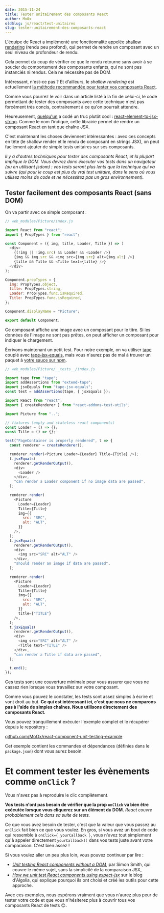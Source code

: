 ```yaml
---
date: 2015-11-24
title: Tester unitairement des composants React
author: MoOx
oldSlug: js/react/test-unitaires
slug: tester-unitairement-des-composants-react
---
```


L'équipe de React a implémenté une fonctionnalité appelée
[shallow rendering](http://facebook.github.io/react/docs/test-utils.html#shallow-rendering)
(rendu peu profond), qui permet de rendre un composant avec un seul niveau de
profondeur de rendu.

Cela permet du coup de vérifier ce que le rendu retourne sans avoir à se soucier
du comportement des composants enfants, qui ne sont pas instanciés ni rendus.
Cela ne nécessite pas de DOM.

Intéressant, n'est-ce pas ? Et d'ailleurs, le _shallow rendering_ est
actuellement
[la méthode recommandée pour tester vos composants React](https://discuss.reactjs.org/t/whats-the-prefered-way-to-test-react-js-components/26).

Comme vous pourrez le voir dans un article listé à la fin de celui-ci, le code
permettant de tester des composants avec cette technique n'est pas forcément
très concis, contrairement à ce qu'on pourrait attendre.

Heureusement, [quelqu'un](https://github.com/vvo) a codé un truc plutôt cool :
[react-element-to-jsx-string](https://github.com/algolia/react-element-to-jsx-string).
Comme le nom l'indique, cette librairie permet de rendre un composant React en
tant que chaîne JSX.

C'est maintenant les choses deviennent intéressantes : avec ces concepts en tête
(le shallow render et le rendu de composant en strings JSX), on peut facilement
ajouter de simple tests unitaires sur ses composants.

_Il y a d'autres techniques pour tester des composants React, et la plupart
implique le DOM. Vous devrez donc éxecuter vos tests dans un navigateur (ou en
utilisant jsdom) : vos tests seront plus lents que la technique qui va suivre
(qui pour le coup est plus du vrai test unitaire, dans le sens où vous utilisez
moins de code et ne nécessitez pas un gros environnement)._

## Tester facilement des composants React (sans DOM)

On va partir avec ce simple composant :

```js
// web_modules/Picture/index.js

import React from "react";
import { PropTypes } from "react";

const Component = ({ img, title, Loader, Title }) => (
  <div>
    {(!img || !img.src) && Loader && <Loader />}
    {img && img.src && <img src={img.src} alt={img.alt} />}
    {title && Title && <Title text={title} />}
  </div>
);

Component.propTypes = {
  img: PropTypes.object,
  title: PropTypes.string,
  Loader: PropTypes.func.isRequired,
  Title: PropTypes.func.isRequired,
};

Component.displayName = "Picture";

export default Component;
```

Ce composant affiche une image avec un composant pour le titre. Si les données
de l'image ne sont pas prêtes, on peut afficher un composant pour indiquer le
chargement.

Écrivons maintenant un petit test. Pour notre exemple, on va utiliser
[tape](https://medium.com/javascript-scene/why-i-use-tape-instead-of-mocha-so-should-you-6aa105d8eaf4)
couplé avec [tape-jsx-equals](https://github.com/atabel/tape-jsx-equals), mais
vous n'aurez pas de mal à trouver un paquet à
[votre sauce sur npm](https://www.npmjs.com/search?q=expect+jsx).

```js
// web_modules/Picture/__tests__/index.js

import tape from "tape";
import addAssertions from "extend-tape";
import jsxEquals from "tape-jsx-equals";
const test = addAssertions(tape, { jsxEquals });

import React from "react";
import { createRenderer } from "react-addons-test-utils";

import Picture from "..";

// fixtures (empty and stateless react components)
const Loader = () => {};
const Title = () => {};

test("PageContainer is properly rendered", t => {
  const renderer = createRenderer();

  renderer.render(<Picture Loader={Loader} Title={Title} />);
  t.jsxEquals(
    renderer.getRenderOutput(),
    <div>
      <Loader />
    </div>,
    "can render a Loader component if no image data are passed",
  );

  renderer.render(
    <Picture
      Loader={Loader}
      Title={Title}
      img={{
        src: "SRC",
        alt: "ALT",
      }}
    />,
  );
  t.jsxEquals(
    renderer.getRenderOutput(),
    <div>
      <img src="SRC" alt="ALT" />
    </div>,
    "should render an image if data are passed",
  );

  renderer.render(
    <Picture
      Loader={Loader}
      Title={Title}
      img={{
        src: "SRC",
        alt: "ALT",
      }}
      title={"TITLE"}
    />,
  );
  t.jsxEquals(
    renderer.getRenderOutput(),
    <div>
      <img src="SRC" alt="ALT" />
      <Title text="TITLE" />
    </div>,
    "can render a Title if data are passed",
  );

  t.end();
});
```

Ces tests sont une couverture minimale pour vous assurer que vous ne cassez rien
lorsque vous travaillez sur votre composant.

Comme vous pouvez le constater, les tests sont assez simples à écrire et vont
droit au but. **Ce qui est intéressant ici, c'est que nous ne comparons pas à
l'aide de simples chaînes. Nous utilisons directement des composants React.**

Vous pouvez tranquillement exécuter l'exemple complet et le récupérer depuis le
repository :

[github.com/MoOx/react-component-unit-testing-example](https://github.com/MoOx/react-component-unit-testing-example)

Cet exemple contient les commandes et dépendances (définies dans le
`package.json`) dont vous aurez besoin.

# Et comment tester les évènements comme `onClick` ?

Vous n'avez pas à reproduire le clic complètement.

**Vos tests n'ont pas besoin de vérifier que la prop `onClick` va bien être
exécutée lorsque vous cliquerez sur un élément du DOM.** _React couvre
probablement cela dans sa suite de tests._

Ce que vous avez besoin de tester, c'est que la valeur que vous passez au
`onClick` fait bien ce que vous voulez. En gros, si vous avez un bout de code
qui ressemble à `onClick={ yourCallback }`, vous n'avez tout simplement qu'à
appeler directement `yourCallback()` dans vos tests juste avant votre
comparaison. C'est bien assez !

Si vous voulez aller un peu plus loin, vous pouvez continuer par lire :

- [_Unit testing React components without a DOM_](http://simonsmith.io/unit-testing-react-components-without-a-dom/),
  par Simon Smith, qui couvre le même sujet, sans la simplicité de la
  comparaison JSX,
- [_How we unit test React components using expect-jsx_](https://blog.algolia.com/how-we-unit-test-react-components-using-expect-jsx/)
  sur le blog d'Algolia, qui explique pourquoi ils ont choisi et créé les outils
  pour cette approche.

Avec ces exemples, nous espérons vraiment que vous n'aurez plus peur de tester
votre code et que vous n'hésiterez plus à couvrir tous vos composants React de
tests 😍.
